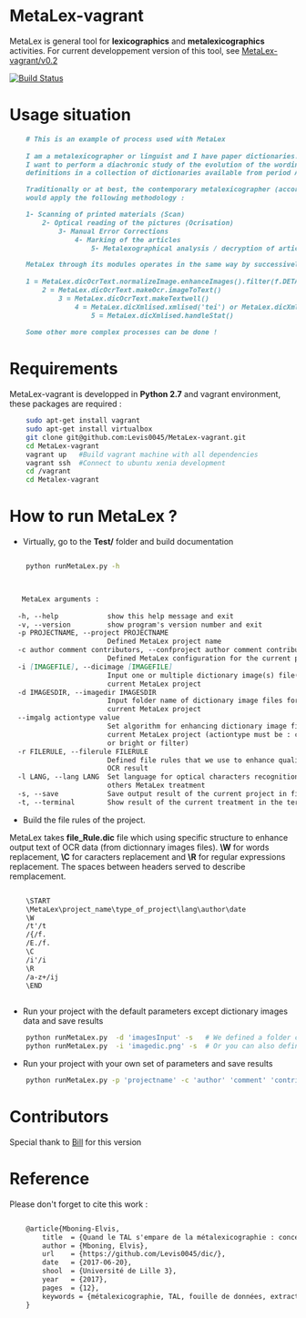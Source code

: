# MetaLex-vagrant 
MetaLex is general tool for **lexicographics** and **metalexicographics** activities.
For current developpement version of this tool, see [MetaLex-vagrant/v0.2](https://github.com/Levis0045/MetaLex-vagrant/tree/v0.2)

[![Build Status](https://travis-ci.org/claroline/Distribution.svg?branch=master)](mteprojet.fr/MetaLex-vagrant)


#  Usage situation


```md
    # This is an example of process used with MetaLex 
    
    I am a metalexicographer or linguist and I have paper dictionaries. 
    I want to perform a diachronic study of the evolution of the wording of 
    definitions in a collection of dictionaries available from period A to period B.

    Traditionally or at best, the contemporary metalexicographer (according to our point of view)
    would apply the following methodology :

    1- Scanning of printed materials (Scan)
        2- Optical reading of the pictures (Ocrisation) 
            3- Manual Error Corrections                     
                4- Marking of the articles                      
                    5- Metalexographical analysis / decryption of articles 

    MetaLex through its modules operates in the same way by successively executing each of these tasks automatically.
    
    1 = MetaLex.dicOcrText.normalizeImage.enhanceImages().filter(f.DETAIL)
        2 = MetaLex.dicOcrText.makeOcr.imageToText()
            3 = MetaLex.dicOcrText.makeTextwell()
                4 = MetaLex.dicXmlised.xmlised('tei') or MetaLex.dicXmlised.xmlised('lmf')
                    5 = MetaLex.dicXmlised.handleStat()
                
    Some other more complex processes can be done !

```

# Requirements

MetaLex-vagrant is developped in **Python 2.7** and vagrant environment, these packages are required :


```sh
    sudo apt-get install vagrant
    sudo apt-get install virtualbox
    git clone git@github.com:Levis0045/MetaLex-vagrant.git
    cd MetaLex-vagrant
    vagrant up   #Build vagrant machine with all dependencies
    vagrant ssh  #Connect to ubuntu xenia development
    cd /vagrant
    cd Metalex-vagrant
```

# How to run MetaLex ?

- Virtually, go to the  **Test/** folder and build documentation 
  
```sh

    python runMetaLex.py -h
    
```

```md

   MetaLex arguments :
   
  -h, --help            show this help message and exit
  -v, --version         show program's version number and exit
  -p PROJECTNAME, --project PROJECTNAME
                        Defined MetaLex project name
  -c author comment contributors, --confproject author comment contributors
                        Defined MetaLex configuration for the current project
  -i [IMAGEFILE], --dicimage [IMAGEFILE]
                        Input one or multiple dictionary image(s) file(s) for
                        current MetaLex project
  -d IMAGESDIR, --imagedir IMAGESDIR
                        Input folder name of dictionary image files for
                        current MetaLex project
  --imgalg actiontype value
                        Set algorithm for enhancing dictionary image files for
                        current MetaLex project (actiontype must be : constrat
                        or bright or filter)
  -r FILERULE, --filerule FILERULE
                        Defined file rules that we use to enhance quality of
                        OCR result
  -l LANG, --lang LANG  Set language for optical characters recognition and
                        others MetaLex treatment
  -s, --save            Save output result of the current project in files
  -t, --terminal        Show result of the current treatment in the terminal

```


- Build the file rules of the project. 


MetaLex takes **file_Rule.dic** file which using  specific structure to enhance output text of OCR data (from dictionnary images files). **\W** for words replacement, **\C** for caracters replacement and **\R**  for regular expressions replacement. The spaces between headers served to describe remplacement.

```md

    \START
    \MetaLex\project_name\type_of_project\lang\author\date
    \W
    /t'/t
    /{/f.
    /E./f.
    \C
    /i'/i
    \R
    /a-z+/ij
    \END
    
```

- Run your project with the default parameters except dictionary images data and save results


```sh
    python runMetaLex.py  -d 'imagesInput' -s   # We defined a folder containing dictionnary images for current treatment 
    python runMetaLex.py  -i 'imagedic.png' -s  # Or you can also defined a single dictionnary image
```

- Run your project with your own set of parameters and save results


```sh
    python runMetaLex.py -p 'projectname' -c 'author' 'comment' 'contributors' -d 'imagesInput' -r 'file_Rule.dic' -l fra -s
```

# Contributors

Special thank to [Bill](https://github.com/billmetangmo) for this version


# Reference

Please don't forget to cite this work :

```latex

    @article{Mboning-Elvis,
        title  = {Quand le TAL s'empare de la métalexicographie : conception d'un outil pour le métalexicographe},
        author = {Mboning, Elvis},
        url    = {https://github.com/Levis0045/dic/},
        date   = {2017-06-20},
        shool  = {Université de Lille 3},
        year   = {2017},
        pages  = {12},
        keywords = {métalexicographie, TAL, fouille de données, extraction d'information, lecture optique, lexicographie, Xmlisation, DTD}
    }
    
```


